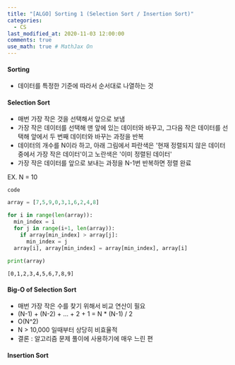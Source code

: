 ```yaml
---
title: "[ALGO] Sorting 1 (Selection Sort / Insertion Sort)"
categories: 
  - CS
last_modified_at: 2020-11-03 12:00:00
comments: true
use_math: true # MathJax On
---
```


#### Sorting
- 데이터를 특정한 기준에 따라서 순서대로 나열하는 것

#### Selection Sort
- 매번 가장 작은 것을 선택해서 앞으로 보냄
- 가장 작은 데이터를 선택해 맨 앞에 있는 데이터와 바꾸고, 그다음 작은 데이터를 선택해 앞에서 두 번째 데이터와 바꾸는 과정을 반복
- 데이터의 개수를 N이라 하고, 아래 그림에서 파란색은 '현재 정렬되지 않은 데이터 중에서 가장 작은 데이터'이고 노란색은 '이미 정렬된 데이터'
- 가장 작은 데이터를 앞으로 보내는 과정을 N-1번 반복하면 정렬 완료

EX. N = 10


`code`
```py # selection sort source code
array = [7,5,9,0,3,1,6,2,4,8]

for i in range(len(array)):
  min_index = i
  for j in range(i+1, len(array)):
    if array[min_index] > array[j]:
      min_index = j
  array[i], array[min_index] = array[min_index], array[i]
  
print(array)
```
```
[0,1,2,3,4,5,6,7,8,9]
```

#### Big-O of Selection Sort
- 매번 가장 작은 수를 찾기 위해서 비교 연산이 필요
- (N-1) + (N-2) + ... + 2 + 1 = N * (N-1) / 2
- O(N^2)
- N > 10,000 일때부터 상당히 비효율적
- 결론 : 알고리즘 문제 풀이에 사용하기에 매우 느린 편

#### Insertion Sort
